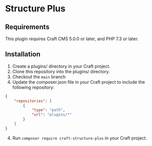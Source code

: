 # Structure Plus



## Requirements

This plugin requires Craft CMS 5.0.0 or later, and PHP 7.3 or later.

## Installation

1. Create a plugins/ directory in your Craft project.
2. Clone this repository into the plugins/ directory.
3. Checkout the ``main`` branch
3. Update the composer.json file in your Craft project to include the following repository:
```json
{
    "repositories": [
        {
            "type": "path",
            "url": "plugins/*"
        }
    ]
}
```
4. Run `composer require craft-structure-plus` in your Craft project.